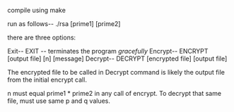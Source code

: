 compile using make 

run as follows--   ./rsa [prime1] [prime2]

there are three options:

Exit-- EXIT    -- terminates the program *gracefully*
Encrypt-- ENCRYPT [output file] [n] [message]
Decrypt-- DECRYPT [encrypted file] [output file]

The encrypted file to be called in Decrypt command is likely the output file from the initial encrypt call.

n must equal prime1 * prime2 in any call of encrypt. To decrypt that same file, must use same p and q values.

